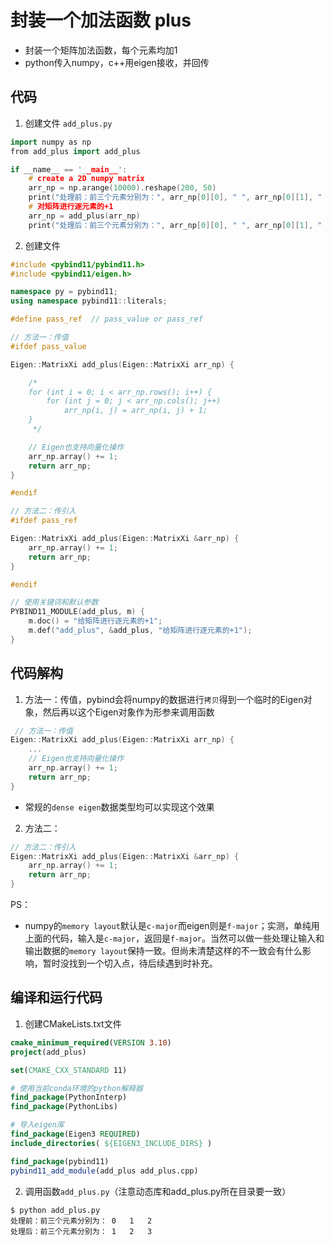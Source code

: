 

 

# 封装一个加法函数 plus

- 封装一个矩阵加法函数，每个元素均加1
- python传入numpy，c++用eigen接收，并回传



## 代码

1. 创建文件 `add_plus.py` 

```c++
import numpy as np
from add_plus import add_plus

if __name__ == '__main__':
    # create a 2D numpy matrix
    arr_np = np.arange(10000).reshape(200, 50)
    print("处理前：前三个元素分别为：", arr_np[0][0], " ", arr_np[0][1], " ", arr_np[0][2])
    # 对矩阵进行逐元素的+1
    arr_np = add_plus(arr_np)
    print("处理后：前三个元素分别为：", arr_np[0][0], " ", arr_np[0][1], " ", arr_np[0][2])
```

2. 创建文件

```c++
#include <pybind11/pybind11.h>
#include <pybind11/eigen.h>

namespace py = pybind11;
using namespace pybind11::literals;

#define pass_ref  // pass_value or pass_ref

// 方法一：传值
#ifdef pass_value

Eigen::MatrixXi add_plus(Eigen::MatrixXi arr_np) {

    /*
    for (int i = 0; i < arr_np.rows(); i++) {
        for (int j = 0; j < arr_np.cols(); j++)
            arr_np(i, j) = arr_np(i, j) + 1;
    }
     */

    // Eigen也支持向量化操作
    arr_np.array() += 1;
    return arr_np;
}

#endif

// 方法二：传引入
#ifdef pass_ref

Eigen::MatrixXi add_plus(Eigen::MatrixXi &arr_np) {
    arr_np.array() += 1;
    return arr_np;
}

#endif

// 使用关键词和默认参数
PYBIND11_MODULE(add_plus, m) {
    m.doc() = "给矩阵进行逐元素的+1";
    m.def("add_plus", &add_plus, "给矩阵进行逐元素的+1");
}
```



## 代码解构

1. 方法一：传值，pybind会将numpy的数据进行`拷贝`得到一个临时的Eigen对象，然后再以这个Eigen对象作为形参来调用函数

```c++
 // 方法一：传值
Eigen::MatrixXi add_plus(Eigen::MatrixXi arr_np) {
	...
    // Eigen也支持向量化操作
    arr_np.array() += 1;
    return arr_np;
}
```

- 常规的`dense eigen`数据类型均可以实现这个效果


2. 方法二：

```c++
// 方法二：传引入
Eigen::MatrixXi add_plus(Eigen::MatrixXi &arr_np) {
    arr_np.array() += 1;
    return arr_np;
}
```



PS：

- numpy的`memory layout`默认是`c-major`而eigen则是`f-major`；实测，单纯用上面的代码，输入是`c-major`，返回是`f-major`。当然可以做一些处理让输入和输出数据的`memory layout`保持一致。但尚未清楚这样的不一致会有什么影响，暂时没找到一个切入点，待后续遇到时补充。



## 编译和运行代码

1. 创建CMakeLists.txt文件

```cmake
cmake_minimum_required(VERSION 3.10)
project(add_plus)

set(CMAKE_CXX_STANDARD 11)

# 使用当前conda环境的python解释器
find_package(PythonInterp)
find_package(PythonLibs)

# 导入eigen库
find_package(Eigen3 REQUIRED)
include_directories( ${EIGEN3_INCLUDE_DIRS} )

find_package(pybind11)
pybind11_add_module(add_plus add_plus.cpp)
```

2. 调用函数`add_plus.py`（注意动态库和add_plus.py所在目录要一致）

```
$ python add_plus.py 
处理前：前三个元素分别为： 0   1   2
处理后：前三个元素分别为： 1   2   3
```
